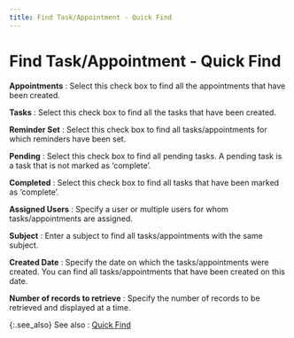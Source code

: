 ```yaml
---
title: Find Task/Appointment - Quick Find
---
```


# Find Task/Appointment - Quick Find


**Appointments**
: Select this check box to find all the appointments  that have been created.


**Tasks**
: Select this check box to find all the tasks that  have been created.


**Reminder Set**
: Select this check box to find all tasks/appointments  for which reminders have been set.


**Pending**
: Select this check box to find all pending tasks.  A pending task is a task that is not marked as ‘complete’.


**Completed**
: Select this check box to find all tasks that have  been marked as ‘complete’.


**Assigned Users**
: Specify a user or multiple users for whom tasks/appointments  are assigned.


**Subject**
: Enter a subject to find all tasks/appointments with  the same subject.


**Created Date**
: Specify the date on which the tasks/appointments  were created. You can find all tasks/appointments that have been created  on this date.


**Number of records to retrieve**
: Specify the number of records to be retrieved and  displayed at a time.


{:.see_also}
See also
: [Quick  Find]({{site.cm_baseurl}}/find-tasks-appointments/quick_find_find_tasks_appointments.html)
